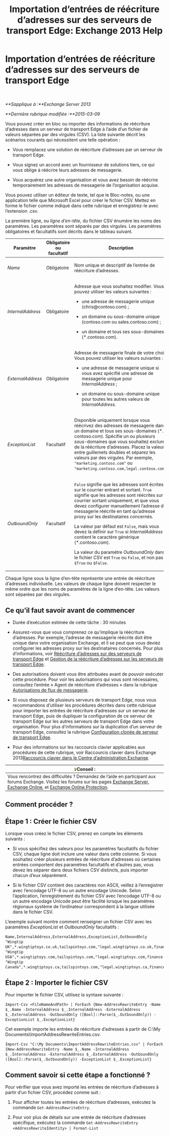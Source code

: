 ﻿---
title: 'Importation d’entrées de réécriture d’adresses sur des serveurs de transport Edge: Exchange 2013 Help'
TOCTitle: Importation d’entrées de réécriture d’adresses sur des serveurs de transport Edge
ms:assetid: bd0942c6-9c66-4b4c-b9bc-2f5f783def76
ms:mtpsurl: https://technet.microsoft.com/fr-fr/library/Bb331966(v=EXCHG.150)
ms:contentKeyID: 61060523
ms.date: 05/23/2018
mtps_version: v=EXCHG.150
ms.translationtype: MT
---

# Importation d’entrées de réécriture d’adresses sur des serveurs de transport Edge

 

_**Sapplique à :**Exchange Server 2013_

_**Dernière rubrique modifiée :**2015-03-09_

Vous pouvez créer en bloc ou importer des informations de réécriture d’adresses dans un serveur de transport Edge à l’aide d’un fichier de valeurs séparées par des virgules (CSV). La liste suivante décrit les scénarios courants qui nécessitent une telle opération :

  - Vous remplacez une solution de réécriture d’adresses par un serveur de transport Edge.

  - Vous signez un accord avec un fournisseur de solutions tiers, ce qui vous oblige à réécrire leurs adresses de messagerie.

  - Vous acquérez une autre organisation et vous avez besoin de réécrire temporairement les adresses de messagerie de l’organisation acquise.

Vous pouvez utiliser un éditeur de texte, tel que le Bloc-notes, ou une application telle que Microsoft Excel pour créer le fichier CSV. Mettez en forme le fichier comme indiqué dans cette rubrique et enregistrez-le avec l’extension .csv.

La première ligne, ou *ligne d’en-tête*, du fichier CSV énumère les noms des paramètres. Les paramètres sont séparés par des virgules. Les paramètres obligatoires et facultatifs sont décrits dans le tableau suivant.


<table>
<colgroup>
<col style="width: 33%" />
<col style="width: 33%" />
<col style="width: 33%" />
</colgroup>
<thead>
<tr class="header">
<th>Paramètre</th>
<th>Obligatoire ou facultatif</th>
<th>Description</th>
</tr>
</thead>
<tbody>
<tr class="odd">
<td><p><em>Name</em></p></td>
<td><p>Obligatoire</p></td>
<td><p>Nom unique et descriptif de l’entrée de réécriture d’adresses.</p></td>
</tr>
<tr class="even">
<td><p><em>InternalAddress</em></p></td>
<td><p>Obligatoire</p></td>
<td><p>Adresse que vous souhaitez modifier. Vous pouvez utiliser les valeurs suivantes :</p>
<ul>
<li><p>une adresse de messagerie unique (chris@contoso.com) ;</p></li>
<li><p>un domaine ou sous-domaine unique (contoso.com ou sales.contoso.com) ;</p></li>
<li><p>un domaine et tous ses sous-domaines (*.contoso.com).</p></li>
</ul></td>
</tr>
<tr class="odd">
<td><p><em>ExternalAddress</em></p></td>
<td><p>Obligatoire</p></td>
<td><p>Adresse de messagerie finale de votre choix. Vous pouvez utiliser les valeurs suivantes :</p>
<ul>
<li><p>une adresse de messagerie unique si vous avez spécifié une adresse de messagerie unique pour <em>InternalAddress</em> ;</p></li>
<li><p>un domaine ou sous-domaine unique pour toutes les autres valeurs de <em>InternalAddress</em>.</p></li>
</ul></td>
</tr>
<tr class="even">
<td><p><em>ExceptionList</em></p></td>
<td><p>Facultatif</p></td>
<td><p>Disponible uniquement lorsque vous réécrivez des adresses de messagerie dans un domaine et tous ses sous-domaines (*. contoso.com). Spécifie un ou plusieurs sous-domaines que vous souhaitez exclure de la réécriture d’adresses. Placez la valeur entre guillemets doubles et séparez les valeurs par des virgules. Par exemple, <code>&quot;marketing.contoso.com&quot;</code> ou <code>&quot;marketing.contoso.com,legal.contoso.com&quot;</code>.</p></td>
</tr>
<tr class="odd">
<td><p><em>OutboundOnly</em></p></td>
<td><p>Facultatif</p></td>
<td><p><code>False</code> signifie que les adresses sont écrites sur le courrier entrant et sortant. <code>True</code> signifie que les adresses sont réécrites sur le courrier sortant uniquement, et que vous devez configurer manuellement l’adresse de messagerie réécrite en tant qu’adresse proxy sur les destinataires concernés.</p>
<p>La valeur par défaut est <code>False</code>, mais vous devez la définir sur <code>True</code> si <em>InternalAddress</em> contient le caractère générique (*.contoso.com).</p>
<p>La valeur du paramètre <em>OutboundOnly</em> dans le fichier CSV est <code>True</code> ou <code>False</code>, et non pas <code>$True</code> ou <code>$False</code>.</p></td>
</tr>
</tbody>
</table>


Chaque ligne sous la ligne d’en-tête représente une entrée de réécriture d’adresses individuelle. Les valeurs de chaque ligne doivent respecter le même ordre que les noms de paramètres de la ligne d’en-tête. Les valeurs sont séparées par des virgules.

## Ce qu’il faut savoir avant de commencer

  - Durée d’exécution estimée de cette tâche : 30 minutes

  - Assurez-vous que vous comprenez ce qu’implique la réécriture d’adresses. Par exemple, l’adresse de messagerie réécrite doit être unique dans votre organisation Exchange, et il se peut que vous deviez configurer les adresses proxy sur les destinataires concernés. Pour plus d’informations, voir [Réécriture d’adresses sur des serveurs de transport Edge](address-rewriting-on-edge-transport-servers-exchange-2013-help.md) et [Gestion de la réécriture d’adresses sur les serveurs de transport Edge](manage-address-rewriting-on-edge-transport-servers-exchange-2013-help.md).

  - Des autorisations doivent vous être attribuées avant de pouvoir exécuter cette procédure. Pour voir les autorisations qui vous sont nécessaires, consultez l’entrée « Agent de réécriture d’adresses » dans la rubrique [Autorisations de flux de messagerie](mail-flow-permissions-exchange-2013-help.md).

  - Si vous disposez de plusieurs serveurs de transport Edge, nous vous recommandons d’utiliser les procédures décrites dans cette rubrique pour importer les entrées de réécriture d’adresses sur un serveur de transport Edge, puis de dupliquer la configuration de ce serveur de transport Edge sur les autres serveurs de transport Edge dans votre organisation. Pour plus d’informations sur la duplication d’un serveur de transport Edge, consultez la rubrique [Configuration clonée de serveur de transport Edge](edge-transport-server-cloned-configuration-exchange-2013-help.md).

  - Pour des informations sur les raccourcis clavier applicables aux procédures de cette rubrique, voir Raccourcis clavier dans Exchange 2013[Raccourcis clavier dans le Centre d’administration Exchange](keyboard-shortcuts-in-the-exchange-admin-center-exchange-online-protection-help.md).

<table>
<thead>
<tr class="header">
<th><img src="images/Bb125224.tip(EXCHG.150).gif" title="Conseil" alt="Conseil" />Conseil :</th>
</tr>
</thead>
<tbody>
<tr class="odd">
<td>Vous rencontrez des difficultés ? Demandez de l’aide en participant aux forums Exchange. Visitez les forums sur les pages <a href="https://go.microsoft.com/fwlink/p/?linkid=60612">Exchange Server</a>, <a href="https://go.microsoft.com/fwlink/p/?linkid=267542">Exchange Online</a>, et <a href="https://go.microsoft.com/fwlink/p/?linkid=285351">Exchange Online Protection</a>.</td>
</tr>
</tbody>
</table>


## Comment procéder ?

## Étape 1 : Créer le fichier CSV

Lorsque vous créez le fichier CSV, prenez en compte les éléments suivants :

  - Si vous spécifiez des valeurs pour les paramètres facultatifs du fichier CSV, chaque ligne doit inclure une valeur dans cette colonne. Si vous souhaitez créer plusieurs entrées de réécriture d’adresses où certaines entrées comportent des paramètres facultatifs et d’autres pas, vous devez les séparer dans deux fichiers CSV distincts, puis importer chacun d’eux séparément.

  - Si le fichier CSV contient des caractères non ASCII, veillez à l’enregistrer avec l’encodage UTF-8 ou un autre encodage Unicode. Selon l’application, l’enregistrement du fichier CSV avec l’encodage UTF-8 ou un autre encodage Unicode peut être facilité lorsque les paramètres régionaux système de l’ordinateur correspondent à la langue utilisée dans le fichier CSV.

L’exemple suivant montre comment renseigner un fichier CSV avec les paramètres *ExceptionList* et *OutboundOnly* facultatifs :

    Name,InternalAddress,ExternalAddress,ExceptionList,OutboundOnly
    "Wingtip UK",*.wingtiptoys.co.uk,tailspintoys.com,"legal.wingtiptoys.co.uk,finance.wingtiptoys.co.uk,support.wingtiptoys.co.uk",True
    "Wingtip USA",*.wingtiptoys.com,tailspintoys.com,"legal.wingtiptoys.com,finance.wingtiptoys.com,support.wingtiptoys.com,corp.wingtiptoys.com",True
    "Wingtip Canada",*.wingtiptoys.ca,tailspintoys.com,"legal.wingtiptoys.ca,finance.wingtiptoys.ca,support.wingtiptoys.ca",True

## Étape 2 : Importer le fichier CSV

Pour importer le fichier CSV, utilisez la syntaxe suivante :

    Import-Csv <FileNameAndPath> | ForEach {New-AddressRewriteEntry -Name $_.Name -InternalAddress $_.InternalAddress -ExternalAddress $_.ExternalAddress -OutboundOnly ([Bool]::Parse($_.OutboundOnly)) -ExceptionList $_.ExceptionList}

Cet exemple importe les entrées de réécriture d’adresses à partir de C:\\My Documents\\ImportAddressRewriteEntries.csv.

    Import-Csv "C:\My Documents\ImportAddressRewriteEntries.csv" | ForEach {New-AddressRewriteEntry -Name $_.Name -InternalAddress $_.InternalAddress -ExternalAddress $_.ExternalAddress -OutboundOnly ([Bool]::Parse($_.OutboundOnly)) -ExceptionList $_.ExceptionList}

## Comment savoir si cette étape a fonctionné ?

Pour vérifier que vous avez importé les entrées de réécriture d’adresses à partir d’un fichier CSV, procédez comme suit :

1.  Pour afficher toutes les entrées de réécriture d’adresses, exécutez la commande `Get-AddressRewriteEntry`.

2.  Pour voir plus de détails sur une entrée de réécriture d’adresses spécifique, exécutez la commande `Get-AddressRewriteEntry <AddressRewriteIdentity> | Format-List`

